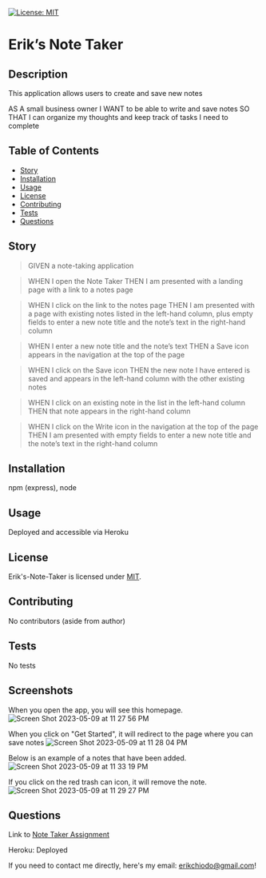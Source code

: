 [![License: MIT](https://img.shields.io/badge/License-MIT-blue.svg)](https://opensource.org/licenses/mit)

# Erik’s Note Taker

## Description

This application allows users to create and save new notes

AS A small business owner
I WANT to be able to write and save notes
SO THAT I can organize my thoughts and keep track of tasks I need to complete

## Table of Contents

- [Story](#story)
- [Installation](#installation)
- [Usage](#usage)
- [License](#license)
- [Contributing](#contributing)
- [Tests](#tests)
- [Questions](#questions)

## Story

> GIVEN a note-taking application

> WHEN I open the Note Taker
> THEN I am presented with a landing page with a link to a notes page

> WHEN I click on the link to the notes page
> THEN I am presented with a page with existing notes listed in the left-hand column, plus empty fields to enter a new note title and the note’s text in the right-hand column

> WHEN I enter a new note title and the note’s text
> THEN a Save icon appears in the navigation at the top of the page

> WHEN I click on the Save icon
> THEN the new note I have entered is saved and appears in the left-hand column with the other existing notes

> WHEN I click on an existing note in the list in the left-hand column
> THEN that note appears in the right-hand column

> WHEN I click on the Write icon in the navigation at the top of the page
> THEN I am presented with empty fields to enter a new note title and the note’s text in the right-hand column

## Installation

npm (express), node

## Usage

Deployed and accessible via Heroku

## License

Erik's-Note-Taker is licensed under [MIT](https://opensource.org/licenses/mit).

## Contributing

No contributors (aside from author)

## Tests

No tests

## Screenshots
When you open the app, you will see this homepage.
![Screen Shot 2023-05-09 at 11 27 56 PM](https://github.com/erikchiodo/eriks-note-taker/assets/122952630/3ead3f1d-c2c2-483f-9bf1-d79b714e9a7b)

When you click on "Get Started", it will redirect to the page where you can save notes
![Screen Shot 2023-05-09 at 11 28 04 PM](https://github.com/erikchiodo/eriks-note-taker/assets/122952630/ba1bbac0-1a97-48e7-ae06-46d571acc4a1)

Below is an example of a notes that have been added.
![Screen Shot 2023-05-09 at 11 33 19 PM](https://github.com/erikchiodo/eriks-note-taker/assets/122952630/c453c135-f64e-49eb-8a61-240475235278)

If you click on the red trash can icon, it will remove the note.
![Screen Shot 2023-05-09 at 11 29 27 PM](https://github.com/erikchiodo/eriks-note-taker/assets/122952630/b81d7c53-b65e-44a8-b1c3-814632e94326)


## Questions

Link to [Note Taker Assignment](https://github.com/erikchiodo/eriks-note-taker)

Heroku: Deployed

If you need to contact me directly, here's my email: erikchiodo@gmail.com!